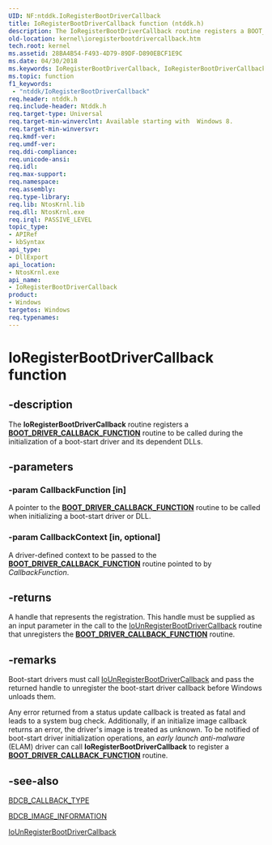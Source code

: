 ```yaml
---
UID: NF:ntddk.IoRegisterBootDriverCallback
title: IoRegisterBootDriverCallback function (ntddk.h)
description: The IoRegisterBootDriverCallback routine registers a BOOT_DRIVER_CALLBACK_FUNCTION routine to be called during the initialization of a boot-start driver and its dependent DLLs.
old-location: kernel\ioregisterbootdrivercallback.htm
tech.root: kernel
ms.assetid: 28BA4B54-F493-4D79-89DF-D890EBCF1E9C
ms.date: 04/30/2018
ms.keywords: IoRegisterBootDriverCallback, IoRegisterBootDriverCallback routine [Kernel-Mode Driver Architecture], kernel.ioregisterbootdrivercallback, ntddk/IoRegisterBootDriverCallback
ms.topic: function
f1_keywords:
 - "ntddk/IoRegisterBootDriverCallback"
req.header: ntddk.h
req.include-header: Ntddk.h
req.target-type: Universal
req.target-min-winverclnt: Available starting with  Windows 8.
req.target-min-winversvr: 
req.kmdf-ver: 
req.umdf-ver: 
req.ddi-compliance: 
req.unicode-ansi: 
req.idl: 
req.max-support: 
req.namespace: 
req.assembly: 
req.type-library: 
req.lib: NtosKrnl.lib
req.dll: NtosKrnl.exe
req.irql: PASSIVE_LEVEL
topic_type:
- APIRef
- kbSyntax
api_type:
- DllExport
api_location:
- NtosKrnl.exe
api_name:
- IoRegisterBootDriverCallback
product:
- Windows
targetos: Windows
req.typenames: 
---
```


# IoRegisterBootDriverCallback function


## -description


The <b>IoRegisterBootDriverCallback</b> routine registers a <b>[**BOOT_DRIVER_CALLBACK_FUNCTION**](nc-ntddk-boot_driver_callback_function.md)</b> routine to be called during the initialization of a boot-start driver and its dependent DLLs.


## -parameters




### -param CallbackFunction [in]

A pointer to the <b>[**BOOT_DRIVER_CALLBACK_FUNCTION**](nc-ntddk-boot_driver_callback_function.md)</b> routine to be called when initializing a boot-start driver or DLL.


### -param CallbackContext [in, optional]

A driver-defined context to be passed to the <b>[**BOOT_DRIVER_CALLBACK_FUNCTION**](nc-ntddk-boot_driver_callback_function.md)</b> routine pointed to by <i>CallbackFunction</i>.


## -returns



A handle that represents the registration. This handle must be supplied as an input parameter in the call to the  <a href="https://docs.microsoft.com/windows-hardware/drivers/ddi/content/ntddk/nf-ntddk-iounregisterbootdrivercallback">IoUnRegisterBootDriverCallback</a> routine that unregisters the <b>[**BOOT_DRIVER_CALLBACK_FUNCTION**](nc-ntddk-boot_driver_callback_function.md)</b> routine.




## -remarks



Boot-start drivers must call <a href="https://docs.microsoft.com/windows-hardware/drivers/ddi/content/ntddk/nf-ntddk-iounregisterbootdrivercallback">IoUnRegisterBootDriverCallback</a> and pass the returned handle to unregister the boot-start driver callback before Windows unloads them.


Any error returned from a status update callback is treated as fatal and leads to a system bug check. Additionally, if an initialize image callback returns an error, the driver's image is treated as unknown.
To be notified of boot-start driver initialization operations, an <i>early launch anti-malware</i> (ELAM) driver can call <b>IoRegisterBootDriverCallback</b> to register a <b>[**BOOT_DRIVER_CALLBACK_FUNCTION**](nc-ntddk-boot_driver_callback_function.md)</b>  routine.




## -see-also




<a href="https://docs.microsoft.com/windows-hardware/drivers/ddi/content/ntddk/ne-ntddk-_bdcb_callback_type">BDCB_CALLBACK_TYPE</a>



<a href="https://docs.microsoft.com/windows-hardware/drivers/ddi/content/ntddk/ns-ntddk-_bdcb_image_information">BDCB_IMAGE_INFORMATION</a>



<a href="https://docs.microsoft.com/windows-hardware/drivers/ddi/content/ntddk/nf-ntddk-iounregisterbootdrivercallback">IoUnRegisterBootDriverCallback</a>
 

 

